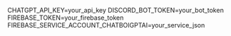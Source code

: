 CHATGPT_API_KEY=your_api_key
DISCORD_BOT_TOKEN=your_bot_token
FIREBASE_TOKEN=your_firebase_token
FIREBASE_SERVICE_ACCOUNT_CHATBOIGPTAI=your_service_json